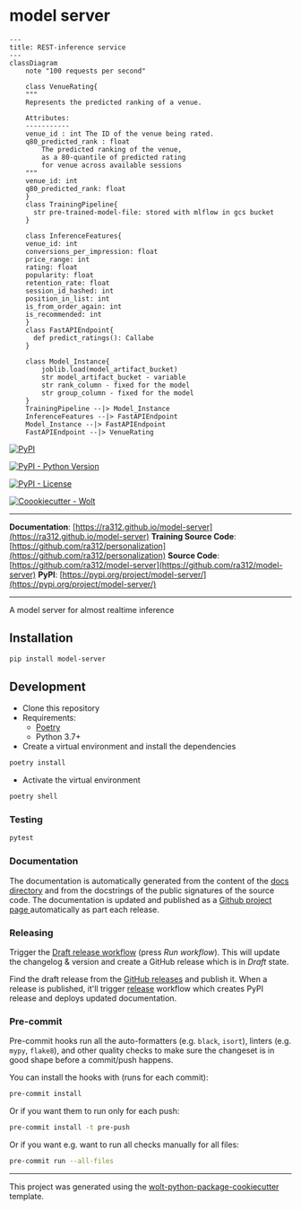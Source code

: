 # model server
```mermaid
---
title: REST-inference service
---
classDiagram
    note "100 requests per second"

    class VenueRating{
    """
    Represents the predicted ranking of a venue.

    Attributes:
    -----------
    venue_id : int The ID of the venue being rated.
    q80_predicted_rank : float
        The predicted ranking of the venue,
        as a 80-quantile of predicted rating
        for venue across available sessions
    """
    venue_id: int
    q80_predicted_rank: float
    }
    class TrainingPipeline{
      str pre-trained-model-file: stored with mlflow in gcs bucket
    }

    class InferenceFeatures{
    venue_id: int
    conversions_per_impression: float
    price_range: int
    rating: float
    popularity: float
    retention_rate: float
    session_id_hashed: int
    position_in_list: int
    is_from_order_again: int
    is_recommended: int
    }
    class FastAPIEndpoint{
      def predict_ratings(): Callabe
    }

    class Model_Instance{
        joblib.load(model_artifact_bucket)
        str model_artifact_bucket - variable
        str rank_column - fixed for the model
        str group_column - fixed for the model
    }
    TrainingPipeline --|> Model_Instance
    InferenceFeatures --|> FastAPIEndpoint
    Model_Instance --|> FastAPIEndpoint
    FastAPIEndpoint --|> VenueRating

```

[![PyPI](https://img.shields.io/pypi/v/model-server?style=flat-square)](https://pypi.python.org/pypi/model-server/)

[![PyPI - Python Version](https://img.shields.io/pypi/pyversions/model-server?style=flat-square)](https://pypi.python.org/pypi/model-server/)

[![PyPI - License](https://img.shields.io/pypi/l/model-server?style=flat-square)](https://pypi.python.org/pypi/model-server/)

[![Coookiecutter - Wolt](https://img.shields.io/badge/cookiecutter-Wolt-00c2e8?style=flat-square&logo=cookiecutter&logoColor=D4AA00&link=https://github.com/woltapp/wolt-python-package-cookiecutter)](https://github.com/woltapp/wolt-python-package-cookiecutter)


---

**Documentation**: [https://ra312.github.io/model-server](https://ra312.github.io/model-server)
**Training Source Code**: [https://github.com/ra312/personalization](https://github.com/ra312/personalization)
**Source Code**: [https://github.com/ra312/model-server](https://github.com/ra312/model-server)
**PyPI**: [https://pypi.org/project/model-server/](https://pypi.org/project/model-server/)

---

A model server  for almost realtime inference

## Installation

```sh
pip install model-server
```

## Development

* Clone this repository
* Requirements:
  * [Poetry](https://python-poetry.org/)
  * Python 3.7+
* Create a virtual environment and install the dependencies

```sh
poetry install
```

* Activate the virtual environment

```sh
poetry shell
```

### Testing

```sh
pytest
```

### Documentation

The documentation is automatically generated from the content of the [docs directory](./docs) and from the docstrings
 of the public signatures of the source code. The documentation is updated and published as a [Github project page
 ](https://pages.github.com/) automatically as part each release.

### Releasing

Trigger the [Draft release workflow](https://github.com/ra312/model-server/actions/workflows/draft_release.yml)
(press _Run workflow_). This will update the changelog & version and create a GitHub release which is in _Draft_ state.

Find the draft release from the
[GitHub releases](https://github.com/ra312/model-server/releases) and publish it. When
 a release is published, it'll trigger [release](https://github.com/ra312/model-server/blob/master/.github/workflows/release.yml) workflow which creates PyPI
 release and deploys updated documentation.

### Pre-commit

Pre-commit hooks run all the auto-formatters (e.g. `black`, `isort`), linters (e.g. `mypy`, `flake8`), and other quality
 checks to make sure the changeset is in good shape before a commit/push happens.

You can install the hooks with (runs for each commit):

```sh
pre-commit install
```

Or if you want them to run only for each push:

```sh
pre-commit install -t pre-push
```

Or if you want e.g. want to run all checks manually for all files:

```sh
pre-commit run --all-files
```

---

This project was generated using the [wolt-python-package-cookiecutter](https://github.com/woltapp/wolt-python-package-cookiecutter) template.
